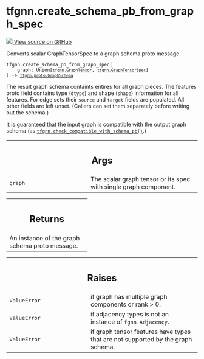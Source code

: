 # tfgnn.create_schema_pb_from_graph_spec

<!-- Insert buttons and diff -->

<a target="_blank" href="https://github.com/tensorflow/gnn/tree/master/tensorflow_gnn/graph/schema_utils.py#L126-L213">
<img src="https://www.tensorflow.org/images/GitHub-Mark-32px.png" /> View source
on GitHub </a>

Converts scalar GraphTensorSpec to a graph schema proto message.

<pre class="devsite-click-to-copy prettyprint lang-py tfo-signature-link">
<code>tfgnn.create_schema_pb_from_graph_spec(
    graph: Union[<a href="../tfgnn/GraphTensor.md"><code>tfgnn.GraphTensor</code></a>, <a href="../tfgnn/GraphTensorSpec.md"><code>tfgnn.GraphTensorSpec</code></a>]
) -> <a href="../tfgnn/proto/GraphSchema.md"><code>tfgnn.proto.GraphSchema</code></a>
</code></pre>

<!-- Placeholder for "Used in" -->

The result graph schema containts entires for all graph pieces. The features
proto field contains type (`dtype`) and shape (`shape`) information for all
features. For edge sets their `source` and `target` fields are populated. All
other fields are left unset. (Callers can set them separately before writing out
the schema.)

It is guaranteed that the input graph is compatible with the output graph schema
(as
<a href="../tfgnn/check_compatible_with_schema_pb.md"><code>tfgnn.check_compatible_with_schema_pb()</code></a>.)

<!-- Tabular view -->
 <table class="responsive fixed orange">
<colgroup><col width="214px"><col></colgroup>
<tr><th colspan="2"><h2 class="add-link">Args</h2></th></tr>

<tr>
<td>
<code>graph</code><a id="graph"></a>
</td>
<td>
The scalar graph tensor or its spec with single graph component.
</td>
</tr>
</table>

<!-- Tabular view -->
 <table class="responsive fixed orange">
<colgroup><col width="214px"><col></colgroup>
<tr><th colspan="2"><h2 class="add-link">Returns</h2></th></tr>
<tr class="alt">
<td colspan="2">
An instance of the graph schema proto message.
</td>
</tr>

</table>

<!-- Tabular view -->
 <table class="responsive fixed orange">
<colgroup><col width="214px"><col></colgroup>
<tr><th colspan="2"><h2 class="add-link">Raises</h2></th></tr>

<tr>
<td>
<code>ValueError</code><a id="ValueError"></a>
</td>
<td>
if graph has multiple graph components or rank > 0.
</td>
</tr><tr>
<td>
<code>ValueError</code><a id="ValueError"></a>
</td>
<td>
if adjacency types is not an instance of <code>fgnn.Adjacency</code>.
</td>
</tr><tr>
<td>
<code>ValueError</code><a id="ValueError"></a>
</td>
<td>
if graph tensor features have types that are not supported
by the graph schema.
</td>
</tr>
</table>
